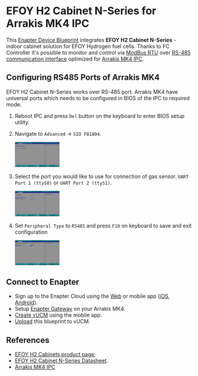 # EFOY H2 Cabinet N-Series for Arrakis MK4 IPC

This [Enapter Device Blueprint](https://go.enapter.com/marketplace-readme) integrates **EFOY H2 Cabinet N-Series** - indoor cabinet solution for EFOY Hydrogen fuel cells. Thanks to FC Controller it's possible to monitor and control via [ModBus RTU](https://go.enapter.com/developers-enapter-modbus) over [RS-485 communication interface](https://go.enapter.com/developers-enapter-rs485) optimized for [Arrakis MK4 IPC](https://go.enapter.com/arrakis-mk4-product-page).

## Configuring RS485 Ports of Arrakis MK4

EFOY H2 Cabinet N-Series works over RS-485 port. Arrakis MK4 have universal ports which needs to be configured in BIOS of the IPC to required mode.

1. Reboot IPC and press `Del` button on the keyboard to enter BIOS setup utility.
2. Navigate to `Advanced` -> `SIO F81804`.

    <img src="./.assets/1-arrakis-mk4-advanced.jpeg" alt="SIO F81804" width="25%" />

3. Select the port you would like to use for connection of gas sensor. `UART Port 1 (ttyS0)` or `UART Port 2 (ttyS1)`.

    <img src="./.assets/2-arrakis-mk4-f81804-conf.jpeg" alt="Arrakis MK4 UART" width="25%" />

3. Set `Peripheral Type` to `RS485` and press `F10` on keyboard to save and exit configuration

    <img src="./.assets/3-arrakis-mk4-uart-1-conf.jpeg" alt="Arrakis MK4 UART" width="25%" />

## Connect to Enapter

- Sign up to the Enapter Cloud using the [Web](https://cloud.enapter.com/) or mobile app ([iOS](https://apps.apple.com/app/id1388329910), [Android](https://play.google.com/store/apps/details?id=com.enapter&hl=en)).
- Setup [Enapter Gateway](https://go.enapter.com/handbook-gateway-setup) on your Arrakis MK4.
- [Create vUCM](https://go.enapter.com/handbook-mobile-app) using the mobile app.
- [Upload](https://go.enapter.com/developers-upload-blueprint) this blueprint to vUCM.

## References

- [EFOY H2 Cabinets product page](https://go.enapter.com/efoy-h2cabinets-product-page);
- [EFOY H2 Cabinet N-Series Datasheet](https://go.enapter.com/efoy-h2-cabinet-datasheet).
- [Arrakis MK4 IPC](https://go.enapter.com/arrakis-mk4-product-page)

